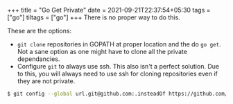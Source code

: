 +++
title = "Go Get Private"
date = 2021-09-21T22:37:54+05:30
tags = ["go"]
tiltags = ["go"]
+++
There is no proper way to do this.

These are the options:

- `git clone` repositories in GOPATH at proper location and the do `go get`. Not a sane option as one might have to clone all the private dependancies.
- Configure `git` to always use ssh. This also isn't a perfect solution. Due to this, you will always need to use ssh for cloning repositories even if they are not private.

```bash
$ git config --global url.git@github.com:.insteadOf https://github.com/
```
